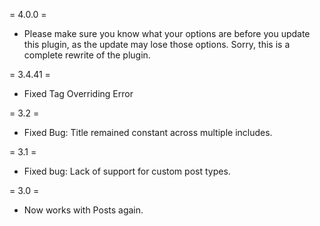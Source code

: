 = 4.0.0 =
+ Please make sure you know what your options are before you update this plugin, as the update may lose those options.  Sorry, this is a complete rewrite of the plugin.

= 3.4.41 =
+ Fixed Tag Overriding Error

= 3.2 =
* Fixed Bug: Title remained constant across multiple includes.

= 3.1 =
* Fixed bug: Lack of support for custom post types.

= 3.0 =
* Now works with Posts again.
